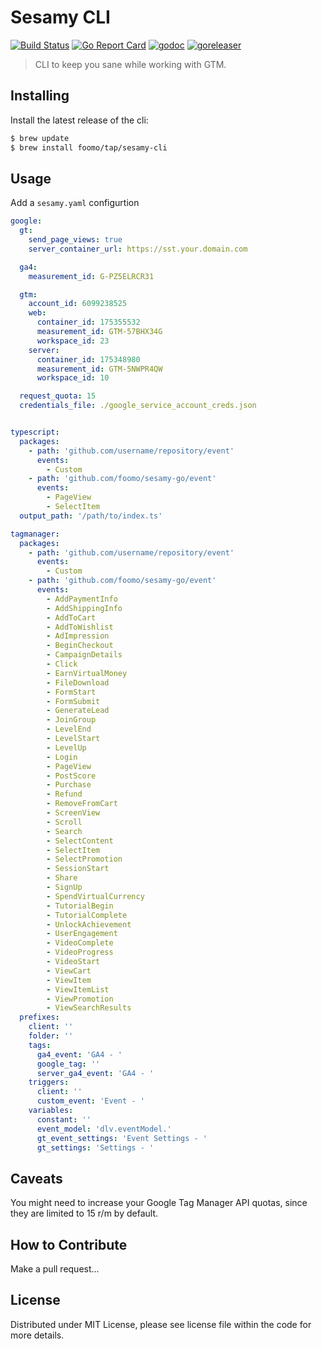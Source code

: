 # Sesamy CLI

[![Build Status](https://github.com/foomo/sesamy-cli/actions/workflows/test.yml/badge.svg?branch=main&event=push)](https://github.com/foomo/sesamy-cli/actions/workflows/test.yml)
[![Go Report Card](https://goreportcard.com/badge/github.com/foomo/sesamy-cli)](https://goreportcard.com/report/github.com/foomo/sesamy-cli)
[![godoc](https://godoc.org/github.com/foomo/sesamy-cli?status.svg)](https://godoc.org/github.com/foomo/sesamy-cli)
[![goreleaser](https://github.com/foomo/sesamy-cli/actions/workflows/release.yml/badge.svg)](https://github.com/foomo/sesamy-cli/actions)

> CLI to keep you sane while working with GTM.

## Installing

Install the latest release of the cli:

````bash
$ brew update
$ brew install foomo/tap/sesamy-cli
````

## Usage

Add a `sesamy.yaml` configurtion

```yaml
google:
  gt:
    send_page_views: true
    server_container_url: https://sst.your.domain.com

  ga4:
    measurement_id: G-PZ5ELRCR31

  gtm:
    account_id: 6099238525
    web:
      container_id: 175355532
      measurement_id: GTM-57BHX34G
      workspace_id: 23
    server:
      container_id: 175348980
      measurement_id: GTM-5NWPR4QW
      workspace_id: 10

  request_quota: 15
  credentials_file: ./google_service_account_creds.json


typescript:
  packages:
    - path: 'github.com/username/repository/event'
      events:
        - Custom
    - path: 'github.com/foomo/sesamy-go/event'
      events:
        - PageView
        - SelectItem
  output_path: '/path/to/index.ts'

tagmanager:
  packages:
    - path: 'github.com/username/repository/event'
      events:
        - Custom
    - path: 'github.com/foomo/sesamy-go/event'
      events:
        - AddPaymentInfo
        - AddShippingInfo
        - AddToCart
        - AddToWishlist
        - AdImpression
        - BeginCheckout
        - CampaignDetails
        - Click
        - EarnVirtualMoney
        - FileDownload
        - FormStart
        - FormSubmit
        - GenerateLead
        - JoinGroup
        - LevelEnd
        - LevelStart
        - LevelUp
        - Login
        - PageView
        - PostScore
        - Purchase
        - Refund
        - RemoveFromCart
        - ScreenView
        - Scroll
        - Search
        - SelectContent
        - SelectItem
        - SelectPromotion
        - SessionStart
        - Share
        - SignUp
        - SpendVirtualCurrency
        - TutorialBegin
        - TutorialComplete
        - UnlockAchievement
        - UserEngagement
        - VideoComplete
        - VideoProgress
        - VideoStart
        - ViewCart
        - ViewItem
        - ViewItemList
        - ViewPromotion
        - ViewSearchResults
  prefixes:
    client: ''
    folder: ''
    tags:
      ga4_event: 'GA4 - '
      google_tag: ''
      server_ga4_event: 'GA4 - '
    triggers:
      client: ''
      custom_event: 'Event - '
    variables:
      constant: ''
      event_model: 'dlv.eventModel.'
      gt_event_settings: 'Event Settings - '
      gt_settings: 'Settings - '
```

## Caveats

You might need to increase your Google Tag Manager API quotas, since they are limited to 15 r/m by default.

## How to Contribute

Make a pull request...

## License

Distributed under MIT License, please see license file within the code for more details.
